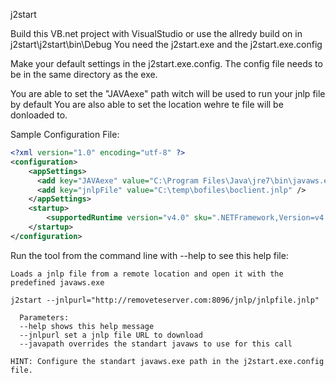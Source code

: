 j2start

Build this VB.net project with VisualStudio or use the allredy build on in j2start\j2start\bin\Debug
You need the j2start.exe and the j2start.exe.config

Make your default settings in the j2start.exe.config.
The config file needs to be in the same directory as the exe.

You are able to set the "JAVAexe" path witch will be used to run your jnlp file by default
You are also able to set the location wehre te file will be donloaded to.

Sample Configuration File:
``` xml
<?xml version="1.0" encoding="utf-8" ?>
<configuration>
	<appSettings>
      <add key="JAVAexe" value="C:\Program Files\Java\jre7\bin\javaws.exe" />
      <add key="jnlpFile" value="C:\temp\bofiles\boclient.jnlp" />
    </appSettings>
    <startup> 
        <supportedRuntime version="v4.0" sku=".NETFramework,Version=v4.5" />
    </startup>
</configuration>
```
Run the tool from the command line with --help to see this help file:
``` code
Loads a jnlp file from a remote location and open it with the predefined javaws.exe

j2start --jnlpurl="http://removeteserver.com:8096/jnlp/jnlpfile.jnlp"

  Parameters:
  --help shows this help message
  --jnlpurl set a jnlp file URL to download
  --javapath overrides the standart javaws to use for this call

HINT: Configure the standart javaws.exe path in the j2start.exe.config file.
```
